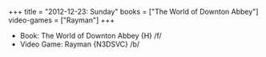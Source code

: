 +++
title = "2012-12-23: Sunday"
books = ["The World of Downton Abbey"]
video-games = ["Rayman"]
+++


* Book: The World of Downton Abbey {H} /f/
* Video Game: Rayman {N3DSVC} /b/
